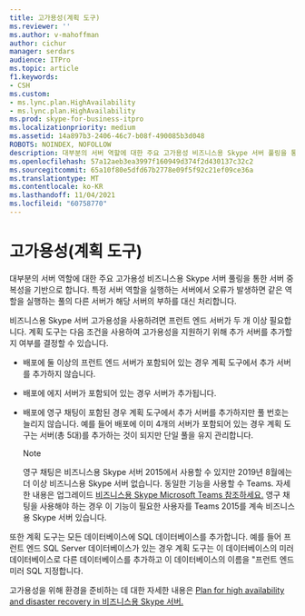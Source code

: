 ```yaml
---
title: 고가용성(계획 도구)
ms.reviewer: ''
ms.author: v-mahoffman
author: cichur
manager: serdars
audience: ITPro
ms.topic: article
f1.keywords:
- CSH
ms.custom:
- ms.lync.plan.HighAvailability
- ms.lync.plan.HighAvailability
ms.prod: skype-for-business-itpro
ms.localizationpriority: medium
ms.assetid: 14a897b3-2406-46c7-b08f-490085b3d048
ROBOTS: NOINDEX, NOFOLLOW
description: 대부분의 서버 역할에 대한 주요 고가용성 비즈니스용 Skype 서버 풀링을 통한 서버 중복성을 기반으로 합니다. 특정 서버 역할을 실행하는 서버에서 오류가 발생하면 같은 역할을 실행하는 풀의 다른 서버가 해당 서버의 부하를 대신 처리합니다.
ms.openlocfilehash: 57a12aeb3ea3997f160949d374f2d430137c32c2
ms.sourcegitcommit: 65a10f80e5dfd67b2778e09f5f92c21ef09ce36a
ms.translationtype: MT
ms.contentlocale: ko-KR
ms.lasthandoff: 11/04/2021
ms.locfileid: "60758770"
---
```

# <a name="high-availability-planning-tool"></a>고가용성(계획 도구)
 
대부분의 서버 역할에 대한 주요 고가용성 비즈니스용 Skype 서버 풀링을 통한 서버 중복성을 기반으로 합니다. 특정 서버 역할을 실행하는 서버에서 오류가 발생하면 같은 역할을 실행하는 풀의 다른 서버가 해당 서버의 부하를 대신 처리합니다.
  
비즈니스용 Skype 서버 고가용성을 사용하려면 프런트 엔드 서버가 두 개 이상 필요합니다. 계획 도구는 다음 조건을 사용하여 고가용성을 지원하기 위해 추가 서버를 추가할지 여부를 결정할 수 있습니다.
  
- 배포에 둘 이상의 프런트 엔드 서버가 포함되어 있는 경우 계획 도구에서 추가 서버를 추가하지 않습니다.
    
- 배포에 에지 서버가 포함되어 있는 경우 서버가 추가됩니다. 
    
- 배포에 영구 채팅이 포함된 경우 계획 도구에서 추가 서버를 추가하지만 풀 번호는 늘리지 않습니다. 예를 들어 배포에 이미 4개의 서버가 포함되어 있는 경우 계획 도구는 서버(총 5대)를 추가하는 것이 되지만 단일 풀을 유지 관리합니다. 

    > [!NOTE] 
    > 영구 채팅은 비즈니스용 Skype 서버 2015에서 사용할 수 있지만 2019년 8월에는 더 이상 비즈니스용 Skype 서버 없습니다. 동일한 기능을 사용할 수 Teams. 자세한 내용은 업그레이드 [비즈니스용 Skype Microsoft Teams 참조하세요.](/MicrosoftTeams/upgrade-start-here) 영구 채팅을 사용해야 하는 경우 이 기능이 필요한 사용자를 Teams 2015를 계속 비즈니스용 Skype 서버 있습니다. 

    
또한 계획 도구는 모든 데이터베이스에 SQL 데이터베이스를 추가합니다. 예를 들어 프런트 엔드 SQL Server 데이터베이스가 있는 경우 계획 도구는 이 데이터베이스의 미러 데이터베이스로 다른 데이터베이스를 추가하고 이 데이터베이스의 이름을 "프런트 엔드 미러 SQL 지정합니다.
  
고가용성을 위해 환경을 준비하는 데 대한 자세한 내용은 [Plan for high availability and disaster recovery in 비즈니스용 Skype 서버.](../../../plan-your-deployment/high-availability-and-disaster-recovery/high-availability-and-disaster-recovery.md)
